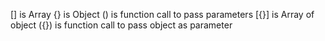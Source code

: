 [] is Array
{} is Object
() is function call to pass parameters
[{}] is Array of object
({}) is function call to pass object as parameter
